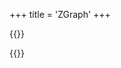+++
title = 'ZGraph'
+++

{{<rawhtml>}}
<!-- HTML Meta Tags -->
<title>ZGraph | Toolkist</title>
<meta name="description" content="A 2D Graphics Editor for Zeepkist">

<!-- Facebook Meta Tags -->
<meta property="og:url" content="https://toolkist.netlify.app/zgraph">
<meta property="og:type" content="website">
<meta property="og:title" content="ZGraph | Toolkist">
<meta property="og:description" content="A 2D Graphics Editor for Zeepkist">
<meta property="og:image" content="/img/Zgraph_banner.png">
<meta name="theme-color" content="#fbc719">

<!-- Twitter Meta Tags -->
<meta name="twitter:card" content="summary_large_image">
<meta property="twitter:domain" content="toolkist.netlify.app">
<meta property="twitter:url" content="https://toolkist.netlify.app/zgraph">
<meta name="twitter:title" content="ZGraph | Toolkist">
<meta name="twitter:description" content="A 2D Graphics Editor for Zeepkist">
<meta name="twitter:image" content="/img/ZGraph_banner.png">

<style>
    .standardPagePanel
    {
        position: relative;
    }

    .zgraph-menubar
    {
        background-color: #FBC719;
        height: 60px;
        position: absolute;
        top: 0;
        left: 0;
        right: 0;
        z-index: 990;
        display: flex;
        flex-direction: row;
    }

    .zgraph-sidebar
    {
        background-color: #555555;
        width: 250px;
        position: absolute;
        bottom: 0;
        left:0;
        top: 60px;
    }

    .zgraph-worksheet
    {
        position: absolute;
        top: 60px;
        left: 250px;
        bottom: 0;
        right: 0;
        background-color: #00000077;
    }

    .zgraph-menubar-button
    {
        width: 60px;
        height: 60px;
        background-color: #FBC719;
        padding: 10px;
        box-sizing: border-box;
        border-right: 1px solid black;
        position: relative;
    }

    .zgraph-menubar-button:hover
    {
        background-color: #EF6B23;
        cursor: pointer;
    }


    .zgraph-menubar-button-icon
    {
        width: 40px;
        height: 40px;
        font-size: 40px;
        line-height: 40px;
        text-align: center;
    }

    .zgraph-menubar-button-tooltip
    {
        position: absolute;
        bottom: 0;
        left: 0;
        right: 0;
        height: 20px;
        line-height: 20px;
        font-size: 12px;
        display: none;
        white-space: nowrap;
        background: #00000077;
        text-align: center;
        color: white;
    }

    .selection-box
    {
        color: rgb(34,34,34);
        background-color: #FBC719;
        margin-top: 10px;
        line-height: 30px;
    }

    .list-item
    {
        line-height: 30px;
    }

    .list-item:hover
    {
        background-color: #EF6B23;
    }

    .selected
    {
        background-color: #FBC719;
        color: rgb(34,34,34);        
    }

    #controlsButton
    {
        position:absolute;
        right: 10px;
        top: 10px;
        text-align: right;
        height: 40px;
        line-height: 40px;
        font-size: 28px;
        flex: 1;
        text-shadow: -2px 2px 1px rgb(239, 107, 35);

    }

    #controlsTable
    {
        position: absolute;
        top: 60px;
        right: 0;
        z-index: 999;
        background-color: #FBC719;
        color: rgb(34,34,34);
        width: 300px;
        border: 1px solid rgb(239, 107, 35);
    }

    .selection-box-preview{
        border: 1px solid black;
        box-sizing: border-box;
    }

</style>
<script src='/libs/fabric.min.js'></script>
<script type="module" src='/toolkist/zgraph.pages.toolkist.js'></script>
<div id="content" class='flex_content'>
    <div class='standardPagePanel'>
        <div class='zgraph-container'></div>
    </div>
</div>
{{</rawhtml>}}